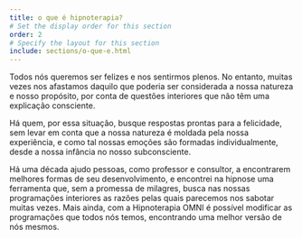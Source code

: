 ```yaml
---
title: o que é hipnoterapia?
# Set the display order for this section
order: 2
# Specify the layout for this section
include: sections/o-que-e.html
---
```

Todos nós queremos ser felizes e nos sentirmos plenos. No entanto, muitas vezes nos afastamos daquilo que poderia ser considerada a nossa natureza e nosso propósito, por conta de questões interiores que não têm uma explicação consciente.

Há quem, por essa situação, busque respostas prontas para a felicidade, sem levar em conta que a nossa natureza é moldada pela nossa experiência, e como tal nossas emoções são formadas individualmente, desde a nossa infância no nosso subconsciente.

Há uma década ajudo pessoas, como professor e consultor, a encontrarem melhores formas de seu desenvolvimento, e encontrei na hipnose uma ferramenta que, sem a promessa de milagres, busca nas nossas programações interiores as razões pelas quais parecemos nos sabotar muitas vezes. Mais ainda, com a Hipnoterapia OMNI é possível modificar as programações que todos nós temos, encontrando uma melhor versão de nós mesmos.